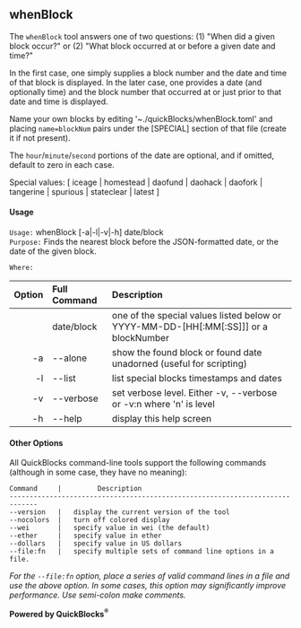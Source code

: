## whenBlock

The `whenBlock` tool answers one of two questions: (1) "When did a given block occur?" or (2) "What block occurred at or before a given date and time?"

In the first case, one simply supplies a block number and the date and time of that block is displayed. In the later case, one provides a date (and optionally time) and the block number that 
occurred at or just prior to that date and time is displayed.

Name your own blocks by editing '~./quickBlocks/whenBlock.toml' and placing `name=blockNum` pairs under the [SPECIAL] section of that file (create it if not present).

The `hour`/`minute`/`second` portions of the date are optional, and if omitted, default to zero in each case.

   Special values: [ iceage | homestead | daofund | daohack | daofork | tangerine | spurious | stateclear | latest ]

#### Usage

`Usage:`    whenBlock [-a|-l|-v|-h] date/block  
`Purpose:`  Finds the nearest block before the JSON-formatted date, or the date of the given block.
             
`Where:`  

| Option | Full Command | Description |
| -------: | :------- | :------- |
|  | date/block | one of the special values listed below or YYYY-MM-DD-[HH[:MM[:SS]]] or a blockNumber |
| -a | --alone | show the found block or found date unadorned (useful for scripting) |
| -l | --list | list special blocks timestamps and dates |
| -v | --verbose | set verbose level. Either -v, --verbose or -v:n where 'n' is level |
| -h | --help | display this help screen |

#### Other Options

All QuickBlocks command-line tools support the following commands (although in some case, they have no meaning):

    Command     |         Description
    -----------------------------------------------------------------------------
    --version   |   display the current version of the tool
    --nocolors  |   turn off colored display
    --wei       |   specify value in wei (the default)
    --ether     |   specify value in ether
    --dollars   |   specify value in US dollars
    --file:fn   |   specify multiple sets of command line options in a file.

*For the `--file:fn` option, place a series of valid command lines in a file and use the above option. In some cases, this option may significantly improve performance. Use semi-colon make comments.*

**Powered by QuickBlocks<sup>&reg;</sup>**


